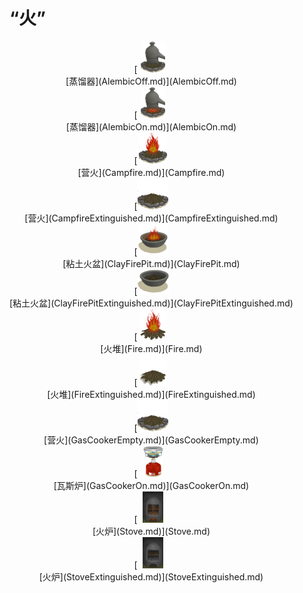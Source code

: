 # “火”  
<div style="display:inline-block"><div class="gamedatalist" style="text-align:center;;min-height:0px;"><div style="text-align:center;">[<div style="width:50px;display:inline-block;text-align:center"><img decoding="async" src="../wiki/Sprite/AlembicOff.png" href="a.md" style="max-width:50px;max-height:50px;"></div><br>[蒸馏器](AlembicOff.md)](AlembicOff.md)</div></div><div class="gamedatalist" style="text-align:center;;min-height:0px;"><div style="text-align:center;">[<div style="width:50px;display:inline-block;text-align:center"><img decoding="async" src="../wiki/Sprite/AlembicOn.png" href="a.md" style="max-width:50px;max-height:50px;"></div><br>[蒸馏器](AlembicOn.md)](AlembicOn.md)</div></div><div class="gamedatalist" style="text-align:center;;min-height:0px;"><div style="text-align:center;">[<div style="width:50px;display:inline-block;text-align:center"><img decoding="async" src="../wiki/Sprite/Campfire.png" href="a.md" style="max-width:50px;max-height:50px;"></div><br>[营火](Campfire.md)](Campfire.md)</div></div><div class="gamedatalist" style="text-align:center;;min-height:0px;"><div style="text-align:center;">[<div style="width:50px;display:inline-block;text-align:center"><img decoding="async" src="../wiki/Sprite/CampfireExtinguished.png" href="a.md" style="max-width:50px;max-height:50px;"></div><br>[营火](CampfireExtinguished.md)](CampfireExtinguished.md)</div></div><div class="gamedatalist" style="text-align:center;;min-height:0px;"><div style="text-align:center;">[<div style="width:50px;display:inline-block;text-align:center"><img decoding="async" src="../wiki/Sprite/ClayFirePit.png" href="a.md" style="max-width:50px;max-height:50px;"></div><br>[粘土火盆](ClayFirePit.md)](ClayFirePit.md)</div></div><div class="gamedatalist" style="text-align:center;;min-height:0px;"><div style="text-align:center;">[<div style="width:50px;display:inline-block;text-align:center"><img decoding="async" src="../wiki/Sprite/ClayFirePitExtinguished.png" href="a.md" style="max-width:50px;max-height:50px;"></div><br>[粘土火盆](ClayFirePitExtinguished.md)](ClayFirePitExtinguished.md)</div></div><div class="gamedatalist" style="text-align:center;;min-height:0px;"><div style="text-align:center;">[<div style="width:50px;display:inline-block;text-align:center"><img decoding="async" src="../wiki/Sprite/Fire.png" href="a.md" style="max-width:50px;max-height:50px;"></div><br>[火堆](Fire.md)](Fire.md)</div></div><div class="gamedatalist" style="text-align:center;;min-height:0px;"><div style="text-align:center;">[<div style="width:50px;display:inline-block;text-align:center"><img decoding="async" src="../wiki/Sprite/FireExtinguished.png" href="a.md" style="max-width:50px;max-height:50px;"></div><br>[火堆](FireExtinguished.md)](FireExtinguished.md)</div></div><div class="gamedatalist" style="text-align:center;;min-height:0px;"><div style="text-align:center;">[<div style="width:50px;display:inline-block;text-align:center"><img decoding="async" src="../wiki/Sprite/CampfireExtinguished.png" href="a.md" style="max-width:50px;max-height:50px;"></div><br>[营火](GasCookerEmpty.md)](GasCookerEmpty.md)</div></div><div class="gamedatalist" style="text-align:center;;min-height:0px;"><div style="text-align:center;">[<div style="width:50px;display:inline-block;text-align:center"><img decoding="async" src="../wiki/Sprite/GasCookerOn.png" href="a.md" style="max-width:50px;max-height:50px;"></div><br>[瓦斯炉](GasCookerOn.md)](GasCookerOn.md)</div></div><div class="gamedatalist" style="text-align:center;;min-height:0px;"><div style="text-align:center;">[<div style="width:50px;display:inline-block;text-align:center"><img decoding="async" src="../wiki/Sprite/StoveOn.png" href="a.md" style="max-width:50px;max-height:50px;"></div><br>[火炉](Stove.md)](Stove.md)</div></div><div class="gamedatalist" style="text-align:center;;min-height:0px;"><div style="text-align:center;">[<div style="width:50px;display:inline-block;text-align:center"><img decoding="async" src="../wiki/Sprite/StoveOff.png" href="a.md" style="max-width:50px;max-height:50px;"></div><br>[火炉](StoveExtinguished.md)](StoveExtinguished.md)</div></div></div>  
  


<script>document.title="“火” - 卡牌生存百科 Card Survival Wiki";</script>